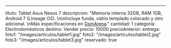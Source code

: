 ---
titulo: Tablet Asus Nexus 7
descripcion: "Memoria interna 32GB, RAM 1GB, Android 7 (LIneage OS). \n\nIncluye funda,
  vidrio templado colocado y otro adicional. \nMás especificaciones en [GsmArena](https://www.gsmarena.com/asus_google_nexus_7-4850.php)."
cantidad: 1
categoria: Electrodomésticos
destino: Vender
precio: 10000
precioAnterior:
entrega:
foto1: "/images/articulos/tablet1.jpg"
foto2: "/images/articulos/tablet2.jpg"
foto3: "/images/articulos/tablet3.jpg"
reservado: true
